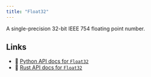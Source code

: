 ```yaml
---
title: "Float32"
---
```


A single-precision 32-bit IEEE 754 floating point number.


## Links
 * 🐍 [Python API docs for `Float32`](https://ref.rerun.io/docs/python/nightly/package/rerun/datatypes/float32/)
 * 🦀 [Rust API docs for `Float32`](https://docs.rs/rerun/0.9.0-alpha.6/rerun/datatypes/struct.Float32.html)



